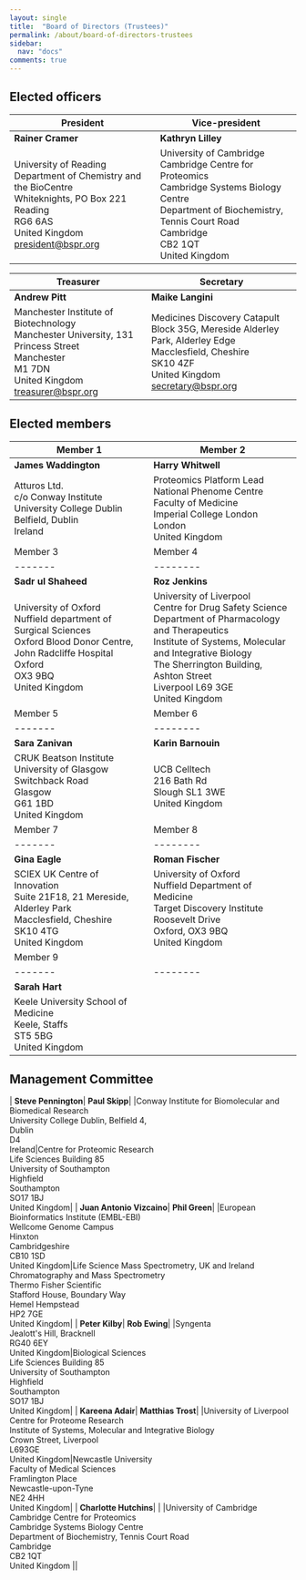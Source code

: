 ```yaml
---
layout: single
title:  "Board of Directors (Trustees)"
permalink: /about/board-of-directors-trustees
sidebar:
  nav: "docs"
comments: true
---
```




## Elected officers


|President | Vice-president |
|-------|--------|
| **Rainer Cramer**  | **Kathryn Lilley** |
| University of Reading <br> Department of Chemistry and the BioCentre<br>Whiteknights, PO Box 221<br>Reading<br>RG6 6AS<br>United Kingdom<br>president@bspr.org | University of Cambridge <br>Cambridge Centre for Proteomics <br>Cambridge Systems Biology Centre<br> Department of Biochemistry, Tennis Court Road <br> Cambridge <br>CB2 1QT <br>United Kingdom |

|Treasurer|Secretary |
|-------|--------|
| **Andrew Pitt** | **Maike Langini** |
| Manchester Institute of Biotechnology <br>Manchester University, 131 Princess Street<br>Manchester<br>M1 7DN<br>United Kingdom<br>treasurer@bspr.org |Medicines Discovery Catapult <br> Block 35G, Mereside Alderley Park, Alderley Edge <br> Macclesfield, Cheshire <br> SK10 4ZF <br>United Kingdom <br> secretary@bspr.org |

## Elected members

|Member 1 | Member 2 |
|-------|--------|
| **James Waddington** | **Harry Whitwell** |
|Atturos Ltd. <br>c/o Conway Institute <br>University College Dublin <br>Belfield, Dublin<br> Ireland | Proteomics Platform Lead<br>National Phenome Centre<br>Faculty of Medicine<br> Imperial College London <br>London <br>United Kingdom |
|Member 3 | Member 4 |
|-------|--------|
| **Sadr ul Shaheed**| **Roz Jenkins**|
|University of Oxford <br>Nuffield department of Surgical Sciences<br> Oxford Blood Donor Centre, John Radcliffe Hospital <br> Oxford <br>OX3 9BQ<br> United Kingdom|       University of Liverpool<br>Centre for Drug Safety Science<br>Department of Pharmacology and Therapeutics<br>Institute of Systems, Molecular and Integrative Biology<br>The Sherrington Building, Ashton Street<br>Liverpool L69 3GE<br>United Kingdom|
|Member 5 | Member 6 |
|-------|--------|
| **Sara Zanivan**| **Karin Barnouin**|
|CRUK Beatson Institute <br>University of Glasgow<br> Switchback Road <br>Glasgow <br>G61 1BD <br>United Kingdom|UCB Celltech<br> 216 Bath Rd<br> Slough SL1 3WE<br> United Kingdom|
|Member 7 | Member 8 |
|-------|--------|
| **Gina Eagle**| **Roman Fischer**|
|SCIEX UK Centre of Innovation <br>Suite 21F18, 21 Mereside, Alderley Park <br>Macclesfield, Cheshire <br>SK10 4TG <br>United Kingdom|University of Oxford <br>Nuffield Department of Medicine<br> Target Discovery Institute <br> Roosevelt Drive <br>Oxford, OX3 9BQ<br> United Kingdom|
|Member 9 ||
|-------|--------|
| **Sarah Hart**| |
|Keele University School of Medicine <br>Keele, Staffs <br>ST5 5BG <br>United Kingdom||

## Management Committee

| **Steve Pennington**| **Paul Skipp**|
|Conway Institute for Biomolecular and Biomedical Research<br> University College Dublin, Belfield 4,<br>Dublin<br>D4<br>Ireland|Centre for Proteomic Research<br> Life Sciences Building 85<br> University of Southampton <br> Highfield <br>Southampton<br>SO17 1BJ<br>United Kingdom|
| **Juan Antonio Vizcaino**| **Phil Green**|
|European Bioinformatics Institute (EMBL-EBI)<br> Wellcome Genome Campus <br>Hinxton <br> Cambridgeshire <br>CB10 1SD <br>United Kingdom|Life Science Mass Spectrometry, UK and Ireland <br>Chromatography and Mass Spectrometry<br> Thermo Fisher Scientific <br>Stafford House, Boundary Way <br>Hemel Hempstead<br> HP2 7GE<br> United Kingdom|
| **Peter Kilby**| **Rob Ewing**|
|Syngenta <br> Jealott's Hill, Bracknell<br> RG40 6EY <br> United Kingdom|Biological Sciences <br>Life Sciences Building 85<br> University of Southampton <br>Highfield <br> Southampton <br>SO17 1BJ<br> United Kingdom|
| **Kareena Adair**| **Matthias Trost**|
|University of Liverpool<br>Centre for Proteome Research<br>Institute of Systems, Molecular and Integrative Biology <br> Crown Street, Liverpool <br>L693GE<br> United Kingdom|Newcastle University<br> Faculty of Medical Sciences <br>Framlington Place<br> Newcastle-upon-Tyne <br>NE2 4HH<br> United Kingdom|
| **Charlotte Hutchins**| |
|University of Cambridge <br>Cambridge Centre for Proteomics <br>Cambridge Systems Biology Centre<br> Department of Biochemistry, Tennis Court Road <br> Cambridge <br>CB2 1QT <br>United Kingdom ||



